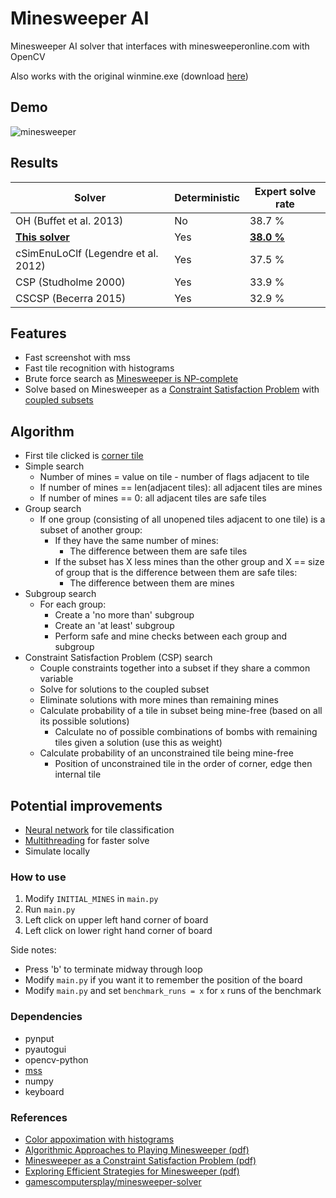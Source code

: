 # Minesweeper AI
Minesweeper AI solver that interfaces with minesweeperonline.com with OpenCV

Also works with the original winmine.exe (download [here](https://archive.org/download/BestOfWindowsEntertainmentPack64Bit))

## Demo
![minesweeper](https://user-images.githubusercontent.com/80515759/223396465-f083c093-dbbd-4cff-9a4c-a9b791040ebc.gif)

## Results
| Solver | Deterministic | Expert solve rate |
| --- | --- | --- |
| OH (Buffet et al. 2013) | No | 38.7 % |
| <ins>**This solver**</ins> | Yes | <ins>**38.0 %**</ins> |
| cSimEnuLoClf (Legendre et al. 2012) | Yes | 37.5 % |
| CSP (Studholme 2000) | Yes | 33.9 % |
| CSCSP (Becerra 2015) | Yes | 32.9 % |

## Features
 - Fast screenshot with mss
 - Fast tile recognition with histograms
 - Brute force search as [Minesweeper is NP-complete](https://web.archive.org/web/20121018141147/http://www.claymath.org/Popular_Lectures/Minesweeper/)
 - Solve based on Minesweeper as a [Constraint Satisfaction Problem](https://en.wikipedia.org/wiki/Constraint_satisfaction_problem) with [coupled subsets](http://www.cs.toronto.edu/~cvs/minesweeper/minesweeper.pdf)

## Algorithm
 - First tile clicked is [corner tile](https://minesweepergame.com/math/exploring-efficient-strategies-for-minesweeper-2017.pdf)
 - Simple search 
    - Number of mines = value on tile - number of flags adjacent to tile
    - If number of mines == len(adjacent tiles): all adjacent tiles are mines
    - If number of mines == 0: all adjacent tiles are safe tiles
 - Group search
    - If one group (consisting of all unopened tiles adjacent to one tile) is a subset of another group:
        - If they have the same number of mines:
            - The difference between them are safe tiles
        - If the subset has X less mines than the other group and X == size of group that is the difference between them are safe tiles:
            - The difference between them are mines
 - Subgroup search
    - For each group:
        - Create a 'no more than' subgroup
        - Create an 'at least' subgroup
        - Perform safe and mine checks between each group and subgroup
 - Constraint Satisfaction Problem (CSP) search
    - Couple constraints together into a subset if they share a common variable
    - Solve for solutions to the coupled subset
    - Eliminate solutions with more mines than remaining mines
    - Calculate probability of a tile in subset being mine-free (based on all its possible solutions)
        - Calculate no of possible combinations of bombs with remaining tiles given a solution (use this as weight)
    - Calculate probability of an unconstrained tile being mine-free
        - Position of unconstrained tile in the order of corner, edge then internal tile

## Potential improvements
 - [Neural network](https://en.wikipedia.org/wiki/Neural_network) for tile classification
 - [Multithreading](https://en.wikipedia.org/wiki/Multithreading_(computer_architecture)) for faster solve
 - Simulate locally

### How to use
1. Modify `INITIAL_MINES` in `main.py`
1. Run `main.py`
2. Left click on upper left hand corner of board
3. Left click on lower right hand corner of board

Side notes: 
 - Press 'b' to terminate midway through loop
 - Modify `main.py` if you want it to remember the position of the board
 - Modify `main.py` and set `benchmark_runs = x` for `x` runs of the benchmark

 
 ### Dependencies
 - pynput
 - pyautogui
 - opencv-python
 - [mss](https://pypi.org/project/mss/1.0.2/)
 - numpy
 - keyboard

 ### References
 - [Color appoximation with histograms](https://developershell.net/solving-minesweeper-part-9-color-separation/)
 - [Algorithmic Approaches to Playing Minesweeper (pdf)](https://dash.harvard.edu/bitstream/handle/1/14398552/BECERRA-SENIORTHESIS-2015.pdf)
 - [Minesweeper as a Constraint Satisfaction Problem (pdf)](http://www.cs.toronto.edu/~cvs/minesweeper/minesweeper.pdf)
 - [Exploring Efficient Strategies for Minesweeper (pdf)](https://minesweepergame.com/math/exploring-efficient-strategies-for-minesweeper-2017.pdf)
 - [gamescomputersplay/minesweeper-solver](https://github.com/gamescomputersplay/minesweeper-solver)

 
